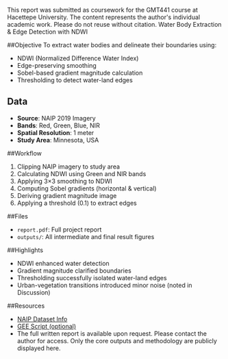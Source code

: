 This report was submitted as coursework for the GMT441 course at Hacettepe University.
The content represents the author's individual academic work. Please do not reuse without citation.
Water Body Extraction & Edge Detection with NDWI

##Objective
To extract water bodies and delineate their boundaries using:
- NDWI (Normalized Difference Water Index)
- Edge-preserving smoothing
- Sobel-based gradient magnitude calculation
- Thresholding to detect water-land edges

## Data
- **Source**: NAIP 2019 Imagery
- **Bands**: Red, Green, Blue, NIR
- **Spatial Resolution**: 1 meter
- **Study Area**: Minnesota, USA

##Workflow
1. Clipping NAIP imagery to study area
2. Calculating NDWI using Green and NIR bands
3. Applying 3×3 smoothing to NDWI
4. Computing Sobel gradients (horizontal & vertical)
5. Deriving gradient magnitude image
6. Applying a threshold (0.1) to extract edges

##Files
- `report.pdf`: Full project report
- `outputs/`: All intermediate and final result figures

##Highlights
- NDWI enhanced water detection
- Gradient magnitude clarified boundaries
- Thresholding successfully isolated water-land edges
- Urban-vegetation transitions introduced minor noise (noted in Discussion)

##Resources
- [NAIP Dataset Info](https://developers.google.com/earth-engine/datasets/catalog/USDA_NAIP_DOQQ)
- [GEE Script (optional)](https://code.earthengine.google.com/9529314a6615043f943ce2e28ef77543)
- The full written report is available upon request.
Please contact the author for access. Only the core outputs and methodology are publicly displayed here.
